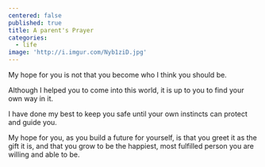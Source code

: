 ```yaml
---
centered: false
published: true
title: A parent's Prayer
categories:
  - life
image: 'http://i.imgur.com/Nyb1ziD.jpg'
---
```

My hope for you
is not that you become
who I think 
you should be.

Although I helped you
to come into this world,
it is up to you
to find your own way in it.

I have done my best
to keep you safe
until your own instincts
can protect and guide you.

My hope for you,
as you build a future
for yourself,
is that you greet it
as the gift it is,
and that you grow to be
the happiest, 
most fulfilled person
you are willing 
and able to be.
